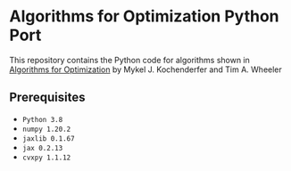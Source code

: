 # Algorithms for Optimization Python Port

This repository contains the Python code for algorithms shown in [Algorithms for Optimization](https://mitpress.mit.edu/books/algorithms-optimization) by Mykel J. Kochenderfer and Tim A. Wheeler

## Prerequisites
- `Python 3.8`
- `numpy 1.20.2`
- `jaxlib 0.1.67`
- `jax 0.2.13`
- `cvxpy 1.1.12`